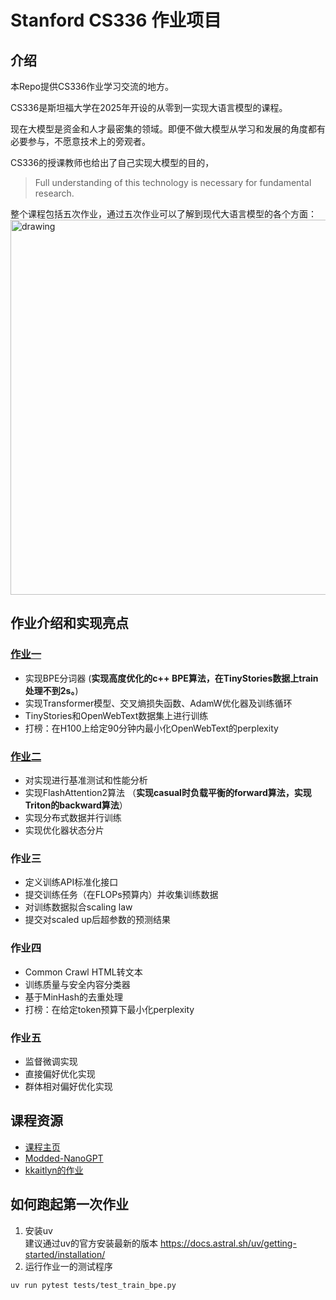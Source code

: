 # Stanford CS336 作业项目

## 介绍 
本Repo提供CS336作业学习交流的地方。

CS336是斯坦福大学在2025年开设的从零到一实现大语言模型的课程。

现在大模型是资金和人才最密集的领域。即便不做大模型从学习和发展的角度都有必要参与，不愿意技术上的旁观者。

CS336的授课教师也给出了自己实现大模型的目的，

> Full understanding of this technology is necessary for fundamental research.


整个课程包括五次作业，通过五次作业可以了解到现代大语言模型的各个方面：
<img src="https://github.com/user-attachments/assets/ac896cc4-3a4f-4e61-8824-8fa906b50fce" alt="drawing" width="600"/>

## 作业介绍和实现亮点
### [作业一](https://github.com/mocibb/cs336/blob/main/assign1.md)
* 实现BPE分词器‌ (**实现高度优化的c++ BPE算法，在TinyStories数据上train处理不到2s。**)
* 实现Transformer模型、交叉熵损失函数、AdamW优化器及训练循环‌
* TinyStories和OpenWebText数据集上进行训练‌ 
* 打榜：在H100上给定90分钟内最小化OpenWebText的perplexity

### [作业二](https://github.com/mocibb/cs336/blob/main/assign2.md)
* 对实现进行基准测试和性能分析‌
* 实现FlashAttention2算法 （**实现casual时负载平衡的forward算法，实现Triton的backward算法**）
* 实现分布式数据并行训练‌
* 实现优化器状态分片‌

### 作业三
* 定义训练API标准化接口
* 提交训练任务（在FLOPs预算内）并收集训练数据
* 对训练数据拟合scaling law
* 提交对scaled up后超参数的预测结果

### 作业四
* Common Crawl HTML转文本‌
* 训练质量与安全内容分类器‌
* 基于MinHash的去重处理‌
* 打榜：在给定token预算下最小化perplexity

### 作业五
* 监督微调实现
* 直接偏好优化实现
* 群体相对偏好优化实现

## 课程资源
- [课程主页](https://stanford-cs336.github.io/spring2025/)
- [Modded-NanoGPT](https://github.com/KellerJordan/modded-nanogpt)
- [kkaitlyn的作业](https://github.com/kkaitlyn111/cs336-assignment1)

## 如何跑起第一次作业
1. 安装uv<br/>
   建议通过uv的官方安装最新的版本 https://docs.astral.sh/uv/getting-started/installation/
2. 运行作业一的测试程序
```sh
uv run pytest tests/test_train_bpe.py
```
